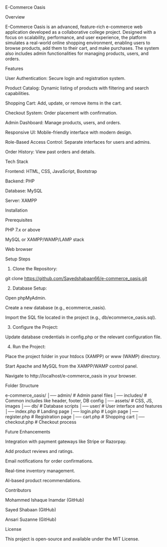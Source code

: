 E-Commerce Oasis

Overview

E-Commerce Oasis is an advanced, feature-rich e-commerce web application developed as a collaborative college project. Designed with a focus on scalability, performance, and user experience, the platform simulates a real-world online shopping environment, enabling users to browse products, add them to their cart, and make purchases. The system also includes admin functionalities for managing products, users, and orders.

Features

User Authentication: Secure login and registration system.

Product Catalog: Dynamic listing of products with filtering and search capabilities.

Shopping Cart: Add, update, or remove items in the cart.

Checkout System: Order placement with confirmation.

Admin Dashboard: Manage products, users, and orders.

Responsive UI: Mobile-friendly interface with modern design.

Role-Based Access Control: Separate interfaces for users and admins.

Order History: View past orders and details.


Tech Stack

Frontend: HTML, CSS, JavaScript, Bootstrap

Backend: PHP

Database: MySQL

Server: XAMPP


Installation

Prerequisites

PHP 7.x or above

MySQL or XAMPP/WAMP/LAMP stack

Web browser


Setup Steps

1. Clone the Repository:

git clone https://github.com/Sayedshabaan66/e-commerce_oasis.git


2. Database Setup:

Open phpMyAdmin.

Create a new database (e.g., ecommerce_oasis).

Import the SQL file located in the project (e.g., db/ecommerce_oasis.sql).



3. Configure the Project:

Update database credentials in config.php or the relevant configuration file.



4. Run the Project:

Place the project folder in your htdocs (XAMPP) or www (WAMP) directory.

Start Apache and MySQL from the XAMPP/WAMP control panel.

Navigate to http://localhost/e-commerce_oasis in your browser.




Folder Structure

e-commerce_oasis/
│── admin/                 # Admin panel files
│── includes/              # Common includes like header, footer, DB config
│── assets/                # CSS, JS, images
│── db/                    # Database scripts
│── user/                  # User interface and features
│── index.php              # Landing page
│── login.php              # Login page
│── register.php           # Registration page
│── cart.php               # Shopping cart
│── checkout.php           # Checkout process

Future Enhancements

Integration with payment gateways like Stripe or Razorpay.

Add product reviews and ratings.

Email notifications for order confirmations.

Real-time inventory management.

AI-based product recommendations.


Contributors

Mohammed Ishaque Inamdar (GitHub)

Sayed Shabaan (GitHub)

Ansari Suzanne (GitHub)

License

This project is open-source and available under the MIT License.
